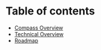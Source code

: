 # Table of contents

* [Compass Overview](README.md)
* [Technical Overview](technical-overview.md)
* [Roadmap](roadmap.md)
